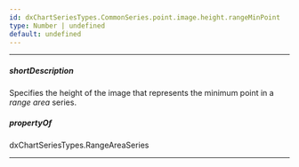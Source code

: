 ```yaml
---
id: dxChartSeriesTypes.CommonSeries.point.image.height.rangeMinPoint
type: Number | undefined
default: undefined
---
```

---
##### shortDescription
Specifies the height of the image that represents the minimum point in a *range area* series.

##### propertyOf
dxChartSeriesTypes.RangeAreaSeries

---
